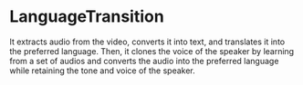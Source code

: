 # LanguageTransition
It extracts audio from the video, converts it into text, and translates it into the preferred language. Then, it clones the voice of the speaker by learning from a set of audios and converts the audio into the preferred language while retaining the tone and voice of the speaker.
